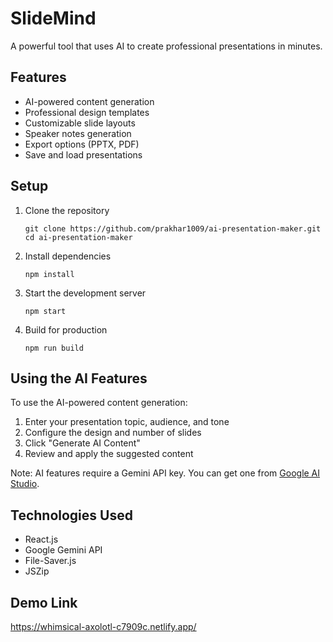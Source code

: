 # SlideMind

A powerful tool that uses AI to create professional presentations in minutes.

## Features

- AI-powered content generation
- Professional design templates
- Customizable slide layouts
- Speaker notes generation
- Export options (PPTX, PDF)
- Save and load presentations

## Setup

1. Clone the repository
   ```
   git clone https://github.com/prakhar1009/ai-presentation-maker.git
   cd ai-presentation-maker
   ```

2. Install dependencies
   ```
   npm install
   ```

3. Start the development server
   ```
   npm start
   ```

4. Build for production
   ```
   npm run build
   ```

## Using the AI Features

To use the AI-powered content generation:

1. Enter your presentation topic, audience, and tone
2. Configure the design and number of slides
3. Click "Generate AI Content" 
4. Review and apply the suggested content

Note: AI features require a Gemini API key. You can get one from [Google AI Studio](https://ai.google.dev/).

## Technologies Used

- React.js
- Google Gemini API
- File-Saver.js
- JSZip

## Demo Link

https://whimsical-axolotl-c7909c.netlify.app/
